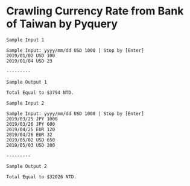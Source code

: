 # Crawling Currency Rate from Bank of Taiwan by Pyquery
```
Sample Input 1

Sample Input: yyyy/mm/dd USD 1000 | Stop by [Enter]
2019/01/02 USD 100
2019/01/04 USD 23

---------

Sample Output 1

Total Equal to $3794 NTD.
```
```
Sample Input 2

Sample Input: yyyy/mm/dd USD 1000 | Stop by [Enter]
2019/03/25 JPY 1000
2019/03/26 JPY 600
2019/04/25 EUR 120
2019/04/26 EUR 32
2019/05/02 USD 650
2019/05/03 USD 200

---------

Sample Output 2

Total Equal to $32026 NTD.
```
